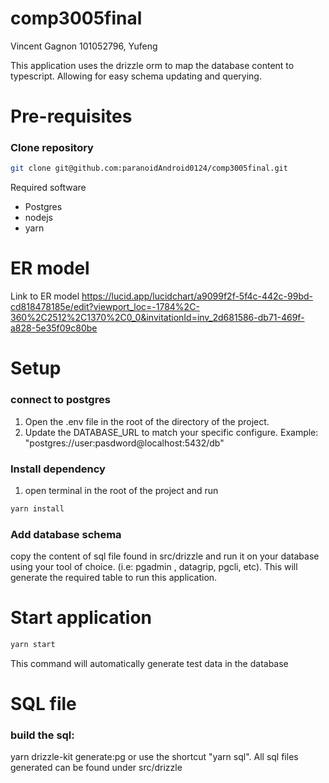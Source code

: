 # comp3005final
Vincent Gagnon 101052796,
Yufeng

This application uses the drizzle orm to map the database content to typescript. Allowing for easy schema updating and querying.

# Pre-requisites
### Clone repository
```bash
git clone git@github.com:paranoidAndroid0124/comp3005final.git
```

Required software
- Postgres
- nodejs
- yarn

# ER model
Link to ER model
https://lucid.app/lucidchart/a9099f2f-5f4c-442c-99bd-cd818478185e/edit?viewport_loc=-1784%2C-360%2C2512%2C1370%2C0_0&invitationId=inv_2d681586-db71-469f-a828-5e35f09c80be

# Setup
### connect to postgres
1. Open the .env file in the root of the directory of the project.
2. Update the DATABASE_URL to match your specific configure. Example: "postgres://user:pasdword@localhost:5432/db"

### Install dependency
1. open terminal in the root of the project and run
```bash
yarn install
```

### Add database schema
copy the content of sql file found in src/drizzle and run it on your database using your tool of choice. (i.e: pgadmin , datagrip, pgcli, etc). This will generate the required table to run this application.

# Start application
```bash
yarn start
```
This command will automatically generate test data in the database

# SQL file
### build the sql: 
yarn drizzle-kit generate:pg or use the shortcut "yarn sql". All sql files generated can be found under src/drizzle
